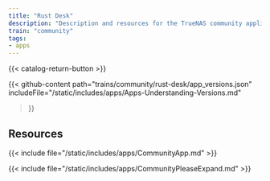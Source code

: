 ```yaml
---
title: "Rust Desk"
description: "Description and resources for the TrueNAS community application called Rust Desk."
train: "community"
tags:
- apps
---
```


{{< catalog-return-button >}}

{{< github-content 
    path="trains/community/rust-desk/app_versions.json"
	includeFile="/static/includes/apps/Apps-Understanding-Versions.md"
>}}

## Resources

{{< include file="/static/includes/apps/CommunityApp.md" >}}

{{< include file="/static/includes/apps/CommunityPleaseExpand.md" >}}

<!--
<div class="docs-sections">

{{< doc-card title="<appname> Deployments" link="/resources/"
descr="How to deploy and configure the <appname> app." >}}

</div>
-->
